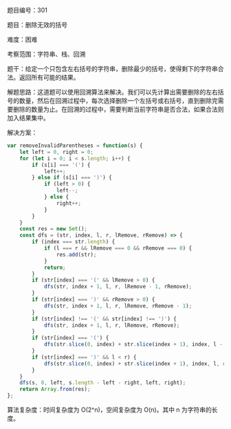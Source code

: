 题目编号：301

题目：删除无效的括号

难度：困难

考察范围：字符串、栈、回溯

题干：给定一个只包含左右括号的字符串，删除最少的括号，使得剩下的字符串合法。返回所有可能的结果。

解题思路：这道题可以使用回溯算法来解决。我们可以先计算出需要删除的左右括号的数量，然后在回溯过程中，每次选择删除一个左括号或右括号，直到删除完需要删除的数量为止。在回溯的过程中，需要判断当前字符串是否合法，如果合法则加入结果集中。

解决方案：

```javascript
var removeInvalidParentheses = function(s) {
    let left = 0, right = 0;
    for (let i = 0; i < s.length; i++) {
        if (s[i] === '(') {
            left++;
        } else if (s[i] === ')') {
            if (left > 0) {
                left--;
            } else {
                right++;
            }
        }
    }
    const res = new Set();
    const dfs = (str, index, l, r, lRemove, rRemove) => {
        if (index === str.length) {
            if (l === r && lRemove === 0 && rRemove === 0) {
                res.add(str);
            }
            return;
        }
        if (str[index] === '(' && lRemove > 0) {
            dfs(str, index + 1, l, r, lRemove - 1, rRemove);
        }
        if (str[index] === ')' && rRemove > 0) {
            dfs(str, index + 1, l, r, lRemove, rRemove - 1);
        }
        if (str[index] !== '(' && str[index] !== ')') {
            dfs(str, index + 1, l, r, lRemove, rRemove);
        }
        if (str[index] === '(') {
            dfs(str.slice(0, index) + str.slice(index + 1), index, l - 1, r, lRemove, rRemove);
        }
        if (str[index] === ')' && l < r) {
            dfs(str.slice(0, index) + str.slice(index + 1), index, l, r - 1, lRemove, rRemove);
        }
    }
    dfs(s, 0, left, s.length - left - right, left, right);
    return Array.from(res);
};
```

算法复杂度：时间复杂度为 O(2^n)，空间复杂度为 O(n)。其中 n 为字符串的长度。
